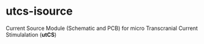 # utcs-isource

Current Source Module (Schematic and PCB) for micro Transcranial Current Stimulalation (**utCS**)

